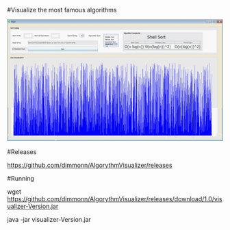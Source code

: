 #Visualize the most famous algorithms 

![img](https://github.com/dimmonn/AlgorythmVisualizer/blob/master/src/main/resources/description.gif)

#Releases

https://github.com/dimmonn/AlgorythmVisualizer/releases

#Running

wget https://github.com/dimmonn/AlgorythmVisualizer/releases/download/1.0/visualizer-Version.jar

java -jar visualizer-Version.jar